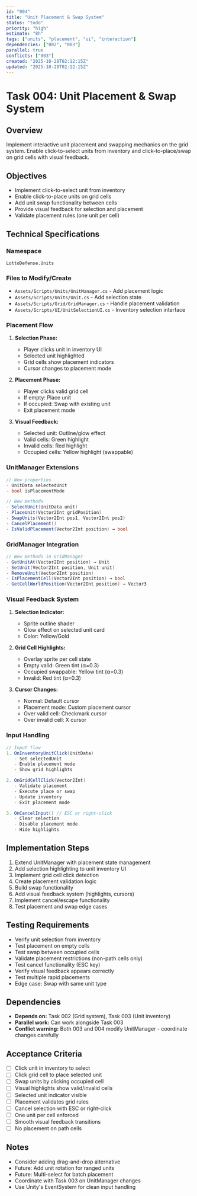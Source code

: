 ```yaml
---
id: "004"
title: "Unit Placement & Swap System"
status: "todo"
priority: "high"
estimate: "8h"
tags: ["units", "placement", "ui", "interaction"]
dependencies: ["002", "003"]
parallel: true
conflicts: ["003"]
created: "2025-10-28T02:12:15Z"
updated: "2025-10-28T02:12:15Z"
---
```


# Task 004: Unit Placement & Swap System

## Overview
Implement interactive unit placement and swapping mechanics on the grid system. Enable click-to-select units from inventory and click-to-place/swap on grid cells with visual feedback.

## Objectives
- Implement click-to-select unit from inventory
- Enable click-to-place units on grid cells
- Add unit swap functionality between cells
- Provide visual feedback for selection and placement
- Validate placement rules (one unit per cell)

## Technical Specifications

### Namespace
`LottoDefense.Units`

### Files to Modify/Create
- `Assets/Scripts/Units/UnitManager.cs` - Add placement logic
- `Assets/Scripts/Units/Unit.cs` - Add selection state
- `Assets/Scripts/Grid/GridManager.cs` - Handle placement validation
- `Assets/Scripts/UI/UnitSelectionUI.cs` - Inventory selection interface

### Placement Flow
1. **Selection Phase:**
   - Player clicks unit in inventory UI
   - Selected unit highlighted
   - Grid cells show placement indicators
   - Cursor changes to placement mode

2. **Placement Phase:**
   - Player clicks valid grid cell
   - If empty: Place unit
   - If occupied: Swap with existing unit
   - Exit placement mode

3. **Visual Feedback:**
   - Selected unit: Outline/glow effect
   - Valid cells: Green highlight
   - Invalid cells: Red highlight
   - Occupied cells: Yellow highlight (swappable)

### UnitManager Extensions
```csharp
// New properties
- UnitData selectedUnit
- bool isPlacementMode

// New methods
- SelectUnit(UnitData unit)
- PlaceUnit(Vector2Int gridPosition)
- SwapUnits(Vector2Int pos1, Vector2Int pos2)
- CancelPlacement()
- IsValidPlacement(Vector2Int position) → bool
```

### GridManager Integration
```csharp
// New methods in GridManager
- GetUnitAt(Vector2Int position) → Unit
- SetUnit(Vector2Int position, Unit unit)
- RemoveUnit(Vector2Int position)
- IsPlacementCell(Vector2Int position) → bool
- GetCellWorldPosition(Vector2Int position) → Vector3
```

### Visual Feedback System
1. **Selection Indicator:**
   - Sprite outline shader
   - Glow effect on selected unit card
   - Color: Yellow/Gold

2. **Grid Cell Highlights:**
   - Overlay sprite per cell state
   - Empty valid: Green tint (α=0.3)
   - Occupied swappable: Yellow tint (α=0.3)
   - Invalid: Red tint (α=0.3)

3. **Cursor Changes:**
   - Normal: Default cursor
   - Placement mode: Custom placement cursor
   - Over valid cell: Checkmark cursor
   - Over invalid cell: X cursor

### Input Handling
```csharp
// Input flow
1. OnInventoryUnitClick(UnitData)
   - Set selectedUnit
   - Enable placement mode
   - Show grid highlights

2. OnGridCellClick(Vector2Int)
   - Validate placement
   - Execute place or swap
   - Update inventory
   - Exit placement mode

3. OnCancelInput() // ESC or right-click
   - Clear selection
   - Disable placement mode
   - Hide highlights
```

## Implementation Steps
1. Extend UnitManager with placement state management
2. Add selection highlighting to unit inventory UI
3. Implement grid cell click detection
4. Create placement validation logic
5. Build swap functionality
6. Add visual feedback system (highlights, cursors)
7. Implement cancel/escape functionality
8. Test placement and swap edge cases

## Testing Requirements
- Verify unit selection from inventory
- Test placement on empty cells
- Test swap between occupied cells
- Validate placement restrictions (non-path cells only)
- Test cancel functionality (ESC key)
- Verify visual feedback appears correctly
- Test multiple rapid placements
- Edge case: Swap with same unit type

## Dependencies
- **Depends on:** Task 002 (Grid system), Task 003 (Unit inventory)
- **Parallel work:** Can work alongside Task 003
- **Conflict warning:** Both 003 and 004 modify UnitManager - coordinate changes carefully

## Acceptance Criteria
- [ ] Click unit in inventory to select
- [ ] Click grid cell to place selected unit
- [ ] Swap units by clicking occupied cell
- [ ] Visual highlights show valid/invalid cells
- [ ] Selected unit indicator visible
- [ ] Placement validates grid rules
- [ ] Cancel selection with ESC or right-click
- [ ] One unit per cell enforced
- [ ] Smooth visual feedback transitions
- [ ] No placement on path cells

## Notes
- Consider adding drag-and-drop alternative
- Future: Add unit rotation for ranged units
- Future: Multi-select for batch placement
- Coordinate with Task 003 on UnitManager changes
- Use Unity's EventSystem for clean input handling
